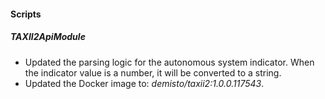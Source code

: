 
#### Scripts

##### TAXII2ApiModule

- Updated the parsing logic for the autonomous system indicator. When the indicator value is a number, it will be converted to a string.
- Updated the Docker image to: *demisto/taxii2:1.0.0.117543*.